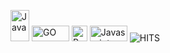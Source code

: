 <img src="https://upload.wikimedia.org/wikipedia/en/thumb/3/30/Java_programming_language_logo.svg/320px-Java_programming_language_logo.svg.png" alt="Java" width="30" height="50"> <img src="https://upload.wikimedia.org/wikipedia/commons/thumb/0/05/Go_Logo_Blue.svg/1920px-Go_Logo_Blue.svg.png" alt="GO" width="60" height="25"> <img src="https://upload.wikimedia.org/wikipedia/commons/c/c3/Python-logo-notext.svg" alt="Python" width="25" height="25"> <img src="https://upload.wikimedia.org/wikipedia/commons/thumb/3/39/Scala-full-color.svg/1280px-Scala-full-color.svg.png" alt="Javascript" width="60" height="25"> 
![HITS](https://profile-counter.glitch.me/shubham-v/count.svg)